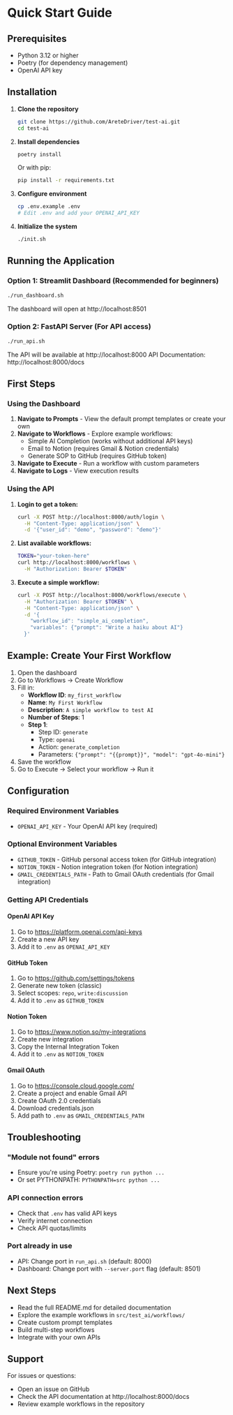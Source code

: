 # Quick Start Guide

## Prerequisites

- Python 3.12 or higher
- Poetry (for dependency management)
- OpenAI API key

## Installation

1. **Clone the repository**
   ```bash
   git clone https://github.com/AreteDriver/test-ai.git
   cd test-ai
   ```

2. **Install dependencies**
   ```bash
   poetry install
   ```
   
   Or with pip:
   ```bash
   pip install -r requirements.txt
   ```

3. **Configure environment**
   ```bash
   cp .env.example .env
   # Edit .env and add your OPENAI_API_KEY
   ```

4. **Initialize the system**
   ```bash
   ./init.sh
   ```

## Running the Application

### Option 1: Streamlit Dashboard (Recommended for beginners)

```bash
./run_dashboard.sh
```

The dashboard will open at http://localhost:8501

### Option 2: FastAPI Server (For API access)

```bash
./run_api.sh
```

The API will be available at http://localhost:8000
API Documentation: http://localhost:8000/docs

## First Steps

### Using the Dashboard

1. **Navigate to Prompts** - View the default prompt templates or create your own
2. **Navigate to Workflows** - Explore example workflows:
   - Simple AI Completion (works without additional API keys)
   - Email to Notion (requires Gmail & Notion credentials)
   - Generate SOP to GitHub (requires GitHub token)
3. **Navigate to Execute** - Run a workflow with custom parameters
4. **Navigate to Logs** - View execution results

### Using the API

1. **Login to get a token:**
   ```bash
   curl -X POST http://localhost:8000/auth/login \
     -H "Content-Type: application/json" \
     -d '{"user_id": "demo", "password": "demo"}'
   ```

2. **List available workflows:**
   ```bash
   TOKEN="your-token-here"
   curl http://localhost:8000/workflows \
     -H "Authorization: Bearer $TOKEN"
   ```

3. **Execute a simple workflow:**
   ```bash
   curl -X POST http://localhost:8000/workflows/execute \
     -H "Authorization: Bearer $TOKEN" \
     -H "Content-Type: application/json" \
     -d '{
       "workflow_id": "simple_ai_completion",
       "variables": {"prompt": "Write a haiku about AI"}
     }'
   ```

## Example: Create Your First Workflow

1. Open the dashboard
2. Go to Workflows → Create Workflow
3. Fill in:
   - **Workflow ID**: `my_first_workflow`
   - **Name**: `My First Workflow`
   - **Description**: `A simple workflow to test AI`
   - **Number of Steps**: 1
   - **Step 1**:
     - Step ID: `generate`
     - Type: `openai`
     - Action: `generate_completion`
     - Parameters: `{"prompt": "{{prompt}}", "model": "gpt-4o-mini"}`
4. Save the workflow
5. Go to Execute → Select your workflow → Run it

## Configuration

### Required Environment Variables

- `OPENAI_API_KEY` - Your OpenAI API key (required)

### Optional Environment Variables

- `GITHUB_TOKEN` - GitHub personal access token (for GitHub integration)
- `NOTION_TOKEN` - Notion integration token (for Notion integration)
- `GMAIL_CREDENTIALS_PATH` - Path to Gmail OAuth credentials (for Gmail integration)

### Getting API Credentials

#### OpenAI API Key
1. Go to https://platform.openai.com/api-keys
2. Create a new API key
3. Add it to `.env` as `OPENAI_API_KEY`

#### GitHub Token
1. Go to https://github.com/settings/tokens
2. Generate new token (classic)
3. Select scopes: `repo`, `write:discussion`
4. Add it to `.env` as `GITHUB_TOKEN`

#### Notion Token
1. Go to https://www.notion.so/my-integrations
2. Create new integration
3. Copy the Internal Integration Token
4. Add it to `.env` as `NOTION_TOKEN`

#### Gmail OAuth
1. Go to https://console.cloud.google.com/
2. Create a project and enable Gmail API
3. Create OAuth 2.0 credentials
4. Download credentials.json
5. Add path to `.env` as `GMAIL_CREDENTIALS_PATH`

## Troubleshooting

### "Module not found" errors
- Ensure you're using Poetry: `poetry run python ...`
- Or set PYTHONPATH: `PYTHONPATH=src python ...`

### API connection errors
- Check that `.env` has valid API keys
- Verify internet connection
- Check API quotas/limits

### Port already in use
- API: Change port in `run_api.sh` (default: 8000)
- Dashboard: Change port with `--server.port` flag (default: 8501)

## Next Steps

- Read the full README.md for detailed documentation
- Explore the example workflows in `src/test_ai/workflows/`
- Create custom prompt templates
- Build multi-step workflows
- Integrate with your own APIs

## Support

For issues or questions:
- Open an issue on GitHub
- Check the API documentation at http://localhost:8000/docs
- Review example workflows in the repository
